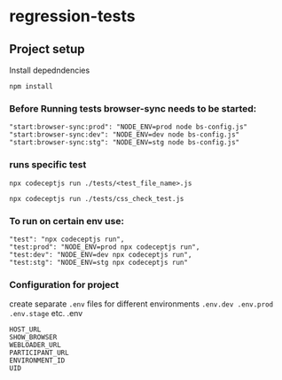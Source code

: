 # regression-tests

## Project setup
Install depedndencies 
```
npm install 
```

### Before Running tests browser-sync needs to be started:
```
"start:browser-sync:prod": "NODE_ENV=prod node bs-config.js"
"start:browser-sync:dev": "NODE_ENV=dev node bs-config.js"
"start:browser-sync:stg": "NODE_ENV=stg node bs-config.js"
```
### runs specific test
```
npx codeceptjs run ./tests/<test_file_name>.js

npx codeceptjs run ./tests/css_check_test.js
```

### To run on certain env use:
```
"test": "npx codeceptjs run",
"test:prod": "NODE_ENV=prod npx codeceptjs run",
"test:dev": "NODE_ENV=dev npx codeceptjs run",
"test:stg": "NODE_ENV=stg npx codeceptjs run"
```

### Configuration for project
create separate ```.env``` files for different environments ```.env.dev .env.prod .env.stage``` etc. 
.env 
```
HOST_URL
SHOW_BROWSER
WEBLOADER_URL
PARTICIPANT_URL
ENVIRONMENT_ID
UID
```
